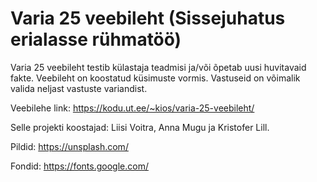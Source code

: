 # Varia 25 veebileht (Sissejuhatus erialasse rühmatöö)

Varia 25 veebileht testib külastaja teadmisi ja/või õpetab uusi huvitavaid fakte. Veebileht on koostatud küsimuste vormis. Vastuseid on võimalik valida neljast vastuste variandist.

Veebilehe link: https://kodu.ut.ee/~kios/varia-25-veebileht/

Selle projekti koostajad: Liisi Voitra, Anna Mugu ja Kristofer Lill.

Pildid:
https://unsplash.com/

Fondid:
https://fonts.google.com/